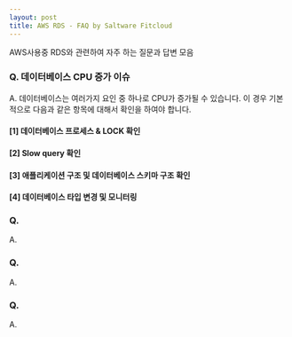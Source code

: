 ```yaml
---
layout: post
title: AWS RDS - FAQ by Saltware Fitcloud
---
```


AWS사용중 RDS와 관련하여 자주 하는 질문과 답변 모음

### Q. 데이터베이스 CPU 증가 이슈
A. 데이터베이스는 여러가지 요인 중 하나로 CPU가 증가될 수 있습니다.
이 경우 기본적으로 다음과 같은 항목에 대해서 확인을 하여야 합니다.
#### [1] 데이터베이스 프로세스 & LOCK 확인
#### [2] Slow query 확인
#### [3] 애플리케이션 구조 및 데이터베이스 스키마 구조 확인
#### [4] 데이터베이스 타입 변경 및 모니터링

### Q.
A.

### Q.
A.

### Q.
A.
